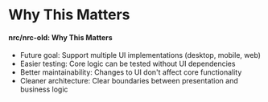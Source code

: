 # Why This Matters

<!-- Source: nrc/nrc-old@64bab42ce180 CLAUDE.md -->
#### nrc/nrc-old: Why This Matters

- Future goal: Support multiple UI implementations (desktop, mobile, web)
- Easier testing: Core logic can be tested without UI dependencies
- Better maintainability: Changes to UI don't affect core functionality
- Cleaner architecture: Clear boundaries between presentation and business logic
